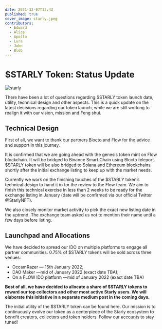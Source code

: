 ```yaml
---
date: 2021-12-07T13:43
published: true
cover_image: starly.jpeg
contributors:
  - Edward
  - Alice
  - Apollo
  - Lura
  - John
  - Blob
---
```


# $STARLY Token: Status Update

![starly](https://miro.medium.com/max/700/1*RWR-iUVN35rt3AoXcqvaPw.jpeg)

There have been a lot of questions regarding $STARLY token launch date, utility, technical design and other aspects. This is a quick update on the latest decisions regarding our token launch, while we are still working to realign it with our vision, mission and Feng shui.

## Technical Design

First of all, we want to thank our partners Blocto and Flow for the advice and support in this journey.

It is confirmed that we are going ahead with the genesis token mint on Flow blockchain. It will be bridged to Binance Smart Chain using Blocto teleport. $STARLY token will be also bridged to Solana and Ethereum blockchains shortly after the initial exchange listing to keep up with the market needs.

Currently we work on the finishing touches of the $STARLY token’s technical design to hand it in for the review to the Flow team. We aim to finish this technical exercise in less than 2 weeks to be ready for the exchange listing in January (date will be confirmed via our official Twitter @StarlyNFT).

We also closely monitor market activity to pick the exact new listing date in the uptrend. The exchange team asked us not to mention their name until a few days before listing.

## Launchpad and Allocations

We have decided to spread our IDO on multiple platforms to engage all partner communities. 0.75% of $STARLY tokens will be sold across three venues:

- OccamRazer — 15th January 2022;
- DAO Maker —mid of January 2022 (exact date TBA);
- On a FLOW IDO platform —mid of January 2022 (exact date TBA)

**Best of all, we have decided to allocate a share of $STARLY tokens to reward our top collectors and other most active Starly users. We will elaborate this initiative in a separate medium post in the coming days.**

The initial utility of the $STARLY token can be found here. Our mission is to continuously evolve our token as a centerpiece of the Starly ecosystem to benefit creators, collectors and token holders.
Follow our accounts to stay tuned!